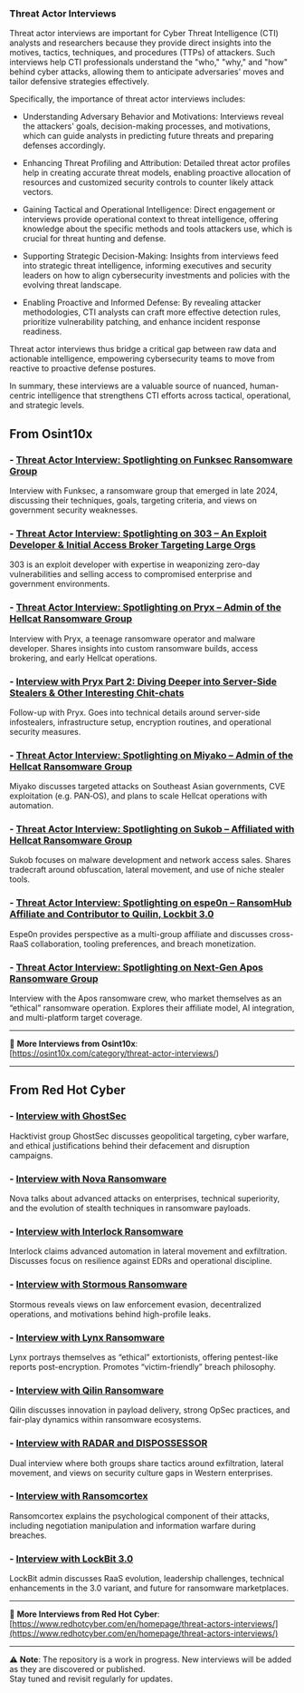 ### Threat Actor Interviews

Threat actor interviews are important for Cyber Threat Intelligence (CTI) analysts and researchers because they provide direct insights into the motives, tactics, techniques, and procedures (TTPs) of attackers. Such interviews help CTI professionals understand the "who," "why," and "how" behind cyber attacks, allowing them to anticipate adversaries' moves and tailor defensive strategies effectively.

Specifically, the importance of threat actor interviews includes:

- Understanding Adversary Behavior and Motivations: Interviews reveal the attackers' goals, decision-making processes, and motivations, which can guide analysts in predicting future threats and preparing defenses accordingly.

- Enhancing Threat Profiling and Attribution: Detailed threat actor profiles help in creating accurate threat models, enabling proactive allocation of resources and customized security controls to counter likely attack vectors.

- Gaining Tactical and Operational Intelligence: Direct engagement or interviews provide operational context to threat intelligence, offering knowledge about the specific methods and tools attackers use, which is crucial for threat hunting and defense.

- Supporting Strategic Decision-Making: Insights from interviews feed into strategic threat intelligence, informing executives and security leaders on how to align cybersecurity investments and policies with the evolving threat landscape.

- Enabling Proactive and Informed Defense: By revealing attacker methodologies, CTI analysts can craft more effective detection rules, prioritize vulnerability patching, and enhance incident response readiness.

Threat actor interviews thus bridge a critical gap between raw data and actionable intelligence, empowering cybersecurity teams to move from reactive to proactive defense postures.

In summary, these interviews are a valuable source of nuanced, human-centric intelligence that strengthens CTI efforts across tactical, operational, and strategic levels.

## From Osint10x

### - [Threat Actor Interview: Spotlighting on Funksec Ransomware Group](https://osint10x.com/threat-actor-interview-spotlighting-on-funksec-ransomware-group/)
Interview with Funksec, a ransomware group that emerged in late 2024, discussing their techniques, goals, targeting criteria, and views on government security weaknesses.

### - [Threat Actor Interview: Spotlighting on 303 – An Exploit Developer & Initial Access Broker Targeting Large Orgs](https://osint10x.com/threat-actor-interview-spotlighting-on-303-an-exploit-developer-initial-access-broker-targeting-large-orgs/)
303 is an exploit developer with expertise in weaponizing zero-day vulnerabilities and selling access to compromised enterprise and government environments.

### - [Threat Actor Interview: Spotlighting on Pryx – Admin of the Hellcat Ransomware Group](https://osint10x.com/threat-actor-interview-spotlighting-on-pryx-admin-of-the-hellcat-ransomware-group/)
Interview with Pryx, a teenage ransomware operator and malware developer. Shares insights into custom ransomware builds, access brokering, and early Hellcat operations.

### - [Interview with Pryx Part 2: Diving Deeper into Server-Side Stealers & Other Interesting Chit-chats](https://osint10x.com/interview-with-pryx-part-2-diving-deeper-into-server-side-stealers-other-interesting-chit-chats/)
Follow-up with Pryx. Goes into technical details around server-side infostealers, infrastructure setup, encryption routines, and operational security measures.

### - [Threat Actor Interview: Spotlighting on Miyako – Admin of the Hellcat Ransomware Group](https://osint10x.com/threat-actor-interview-spotlighting-on-miyako-admin-of-the-hellcat-ransomware-group/)
Miyako discusses targeted attacks on Southeast Asian governments, CVE exploitation (e.g. PAN‑OS), and plans to scale Hellcat operations with automation.

### - [Threat Actor Interview: Spotlighting on Sukob – Affiliated with Hellcat Ransomware Group](https://osint10x.com/threat-actor-interview-spotlighting-on-sukob-affiliated-with-hellcat-ransomware-group/)
Sukob focuses on malware development and network access sales. Shares tradecraft around obfuscation, lateral movement, and use of niche stealer tools.

### - [Threat Actor Interview: Spotlighting on espe0n – RansomHub Affiliate and Contributor to Quilin, Lockbit 3.0](https://osint10x.com/threat-actor-interview-spotlighting-on-espe0n-a-ransom-hub-affiliate-and-contributor-to-quilin-lockbit-3-0-and-more/)
Espe0n provides perspective as a multi-group affiliate and discusses cross-RaaS collaboration, tooling preferences, and breach monetization.

### - [Threat Actor Interview: Spotlighting on Next-Gen Apos Ransomware Group](https://osint10x.com/threat-actor-interview-spotlighting-on-next-gen-apos-ransomware-group/)
Interview with the Apos ransomware crew, who market themselves as an “ethical” ransomware operation. Explores their affiliate model, AI integration, and multi-platform target coverage.

---

🔁 **More Interviews from Osint10x**:  
[https://osint10x.com/category/threat-actor-interviews/)

---

## From Red Hot Cyber

### - [Interview with GhostSec](https://www.redhotcyber.com/en/post/rhc-ghostsec-interview-hacktivism-in-the-shadows-of-terrorism-and-cyber-conflict/)
Hacktivist group GhostSec discusses geopolitical targeting, cyber warfare, and ethical justifications behind their defacement and disruption campaigns.

### - [Interview with Nova Ransomware](https://www.redhotcyber.com/en/post/rhc-interviews-nova-ransomware-expect-dangerous-attacks-no-one-is-safe-blackview-series/)
Nova talks about advanced attacks on enterprises, technical superiority, and the evolution of stealth techniques in ransomware payloads.

### - [Interview with Interlock Ransomware](https://www.redhotcyber.com/en/post/rhc-darklab-interviews-interlock-ransomware-dont-waste-your-energy-and-time-we-will-do-it-for-you/)
Interlock claims advanced automation in lateral movement and exfiltration. Discusses focus on resilience against EDRs and operational discipline.

### - [Interview with Stormous Ransomware](https://www.redhotcyber.com/en/post/rhc-interviews-nova-ransomware-expect-dangerous-attacks-no-one-is-safe-blackview-series/)
Stormous reveals views on law enforcement evasion, decentralized operations, and motivations behind high-profile leaks.

### - [Interview with Lynx Ransomware](https://www.redhotcyber.com/en/post/rhc-interviews-lynx-ransomware-the-cyber-gang-offering-pentest-services-ensuring-privacy/)
Lynx portrays themselves as “ethical” extortionists, offering pentest-like reports post-encryption. Promotes “victim-friendly” breach philosophy.

### - [Interview with Qilin Ransomware](https://www.redhotcyber.com/en/post/rhc-interviews-qilin-ransomware-lets-play-fair-and-wait-for-a-worthy-opponent-on-the-field/)
Qilin discusses innovation in payload delivery, strong OpSec practices, and fair-play dynamics within ransomware ecosystems.

### - [Interview with RADAR and DISPOSSESSOR](https://www.redhotcyber.com/en/post/rhc-interviews-qilin-ransomware-lets-play-fair-and-wait-for-a-worthy-opponent-on-the-field/)
Dual interview where both groups share tactics around exfiltration, lateral movement, and views on security culture gaps in Western enterprises.

### - [Interview with Ransomcortex](https://www.redhotcyber.com/en/post/rhc-interviews-radar-and-dispossessor-when-it-comes-to-security-the-best-defense-is-a-good-offense/)
Ransomcortex explains the psychological component of their attacks, including negotiation manipulation and information warfare during breaches.

### - [Interview with LockBit 3.0](https://www.redhotcyber.com/en/homepage/threat-actors-interviews/)
LockBit admin discusses RaaS evolution, leadership challenges, technical enhancements in the 3.0 variant, and future for ransomware marketplaces.

---

🔁 **More Interviews from Red Hot Cyber**:  
[https://www.redhotcyber.com/en/homepage/threat-actors-interviews/](https://www.redhotcyber.com/en/homepage/threat-actors-interviews/)

---

⚠️ **Note**: The repository is a work in progress. New interviews will be added as they are discovered or published.  
Stay tuned and revisit regularly for updates.